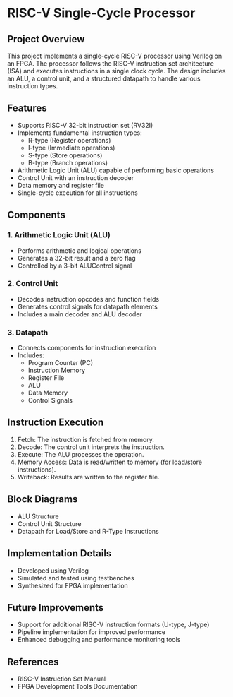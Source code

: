 # RISC-V Single-Cycle Processor

## Project Overview
This project implements a single-cycle RISC-V processor using Verilog on an FPGA. The processor follows the RISC-V instruction set architecture (ISA) and executes instructions in a single clock cycle. The design includes an ALU, a control unit, and a structured datapath to handle various instruction types.

## Features
- Supports RISC-V 32-bit instruction set (RV32I)
- Implements fundamental instruction types:
  - R-type (Register operations)
  - I-type (Immediate operations)
  - S-type (Store operations)
  - B-type (Branch operations)
- Arithmetic Logic Unit (ALU) capable of performing basic operations
- Control Unit with an instruction decoder
- Data memory and register file
- Single-cycle execution for all instructions

## Components
### 1. Arithmetic Logic Unit (ALU)
- Performs arithmetic and logical operations
- Generates a 32-bit result and a zero flag
- Controlled by a 3-bit ALUControl signal

### 2. Control Unit
- Decodes instruction opcodes and function fields
- Generates control signals for datapath elements
- Includes a main decoder and ALU decoder

### 3. Datapath
- Connects components for instruction execution
- Includes:
  - Program Counter (PC)
  - Instruction Memory
  - Register File
  - ALU
  - Data Memory
  - Control Signals

## Instruction Execution
1. Fetch: The instruction is fetched from memory.
2. Decode: The control unit interprets the instruction.
3. Execute: The ALU processes the operation.
4. Memory Access: Data is read/written to memory (for load/store instructions).
5. Writeback: Results are written to the register file.

## Block Diagrams
- ALU Structure
- Control Unit Structure
- Datapath for Load/Store and R-Type Instructions

## Implementation Details
- Developed using Verilog
- Simulated and tested using testbenches
- Synthesized for FPGA implementation

## Future Improvements
- Support for additional RISC-V instruction formats (U-type, J-type)
- Pipeline implementation for improved performance
- Enhanced debugging and performance monitoring tools

## References
- RISC-V Instruction Set Manual
- FPGA Development Tools Documentation


